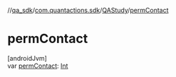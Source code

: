 //[qa_sdk](../../../index.md)/[com.quantactions.sdk](../index.md)/[QAStudy](index.md)/[permContact](perm-contact.md)

# permContact

[androidJvm]\
var [permContact](perm-contact.md): [Int](https://kotlinlang.org/api/latest/jvm/stdlib/kotlin/-int/index.html)
